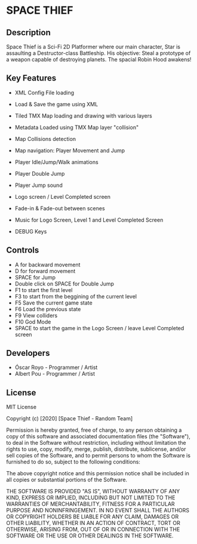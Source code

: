# SPACE THIEF

## Description

Space Thief is a Sci-Fi 2D Platformer where our main character, Star is assaulting a Destructor-class Battleship.
His objective: Steal a prototype of a weapon capable of destroying planets. The spacial Robin Hood awakens!

## Key Features

- XML Config File loading
- Load & Save the game using XML
- Tiled TMX Map loading and drawing with various layers
- Metadata Loaded using TMX Map layer "collision"
- Map Collisions detection

- Map navigation: Player Movement and Jump
- Player Idle/Jump/Walk animations
- Player Double Jump
- Player Jump sound

- Logo screen / Level Completed screen
- Fade-in & Fade-out between scenes
- Music for Logo Screen, Level 1 and Level Completed Screen
- DEBUG Keys

## Controls

 - A for backward movement
 - D for forward movement
 - SPACE for Jump
 - Double click on SPACE for Double Jump
 - F1 to start the first level
 - F3 to start from the beggining of the current level
 - F5 ​Save the current game state
 - F6 ​Load the previous state
 - F9​ View colliders
 - F10​ God Mode
 - SPACE to start the game in the Logo Screen / leave Level Completed screen
 
## Developers

 - Óscar Royo - Programmer / Artist
 - Albert Pou - Programmer / Artist

## License

MIT License

Copyright (c) [2020] [Space Thief - Random Team]

Permission is hereby granted, free of charge, to any person obtaining a copy
of this software and associated documentation files (the "Software"), to deal
in the Software without restriction, including without limitation the rights
to use, copy, modify, merge, publish, distribute, sublicense, and/or sell
copies of the Software, and to permit persons to whom the Software is
furnished to do so, subject to the following conditions:

The above copyright notice and this permission notice shall be included in all
copies or substantial portions of the Software.

THE SOFTWARE IS PROVIDED "AS IS", WITHOUT WARRANTY OF ANY KIND, EXPRESS OR
IMPLIED, INCLUDING BUT NOT LIMITED TO THE WARRANTIES OF MERCHANTABILITY,
FITNESS FOR A PARTICULAR PURPOSE AND NONINFRINGEMENT. IN NO EVENT SHALL THE
AUTHORS OR COPYRIGHT HOLDERS BE LIABLE FOR ANY CLAIM, DAMAGES OR OTHER
LIABILITY, WHETHER IN AN ACTION OF CONTRACT, TORT OR OTHERWISE, ARISING FROM,
OUT OF OR IN CONNECTION WITH THE SOFTWARE OR THE USE OR OTHER DEALINGS IN THE
SOFTWARE.
